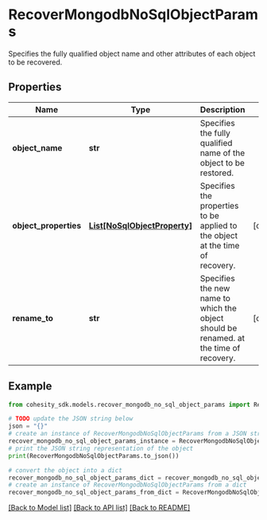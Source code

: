 # RecoverMongodbNoSqlObjectParams

Specifies the fully qualified object name and other attributes of each object to be recovered.

## Properties

Name | Type | Description | Notes
------------ | ------------- | ------------- | -------------
**object_name** | **str** | Specifies the fully qualified name of the object to be restored. | 
**object_properties** | [**List[NoSqlObjectProperty]**](NoSqlObjectProperty.md) | Specifies the properties to be applied to the object at the time of recovery. | [optional] 
**rename_to** | **str** | Specifies the new name to which the object should be renamed. at the time of recovery. | [optional] 

## Example

```python
from cohesity_sdk.models.recover_mongodb_no_sql_object_params import RecoverMongodbNoSqlObjectParams

# TODO update the JSON string below
json = "{}"
# create an instance of RecoverMongodbNoSqlObjectParams from a JSON string
recover_mongodb_no_sql_object_params_instance = RecoverMongodbNoSqlObjectParams.from_json(json)
# print the JSON string representation of the object
print(RecoverMongodbNoSqlObjectParams.to_json())

# convert the object into a dict
recover_mongodb_no_sql_object_params_dict = recover_mongodb_no_sql_object_params_instance.to_dict()
# create an instance of RecoverMongodbNoSqlObjectParams from a dict
recover_mongodb_no_sql_object_params_from_dict = RecoverMongodbNoSqlObjectParams.from_dict(recover_mongodb_no_sql_object_params_dict)
```
[[Back to Model list]](../README.md#documentation-for-models) [[Back to API list]](../README.md#documentation-for-api-endpoints) [[Back to README]](../README.md)



